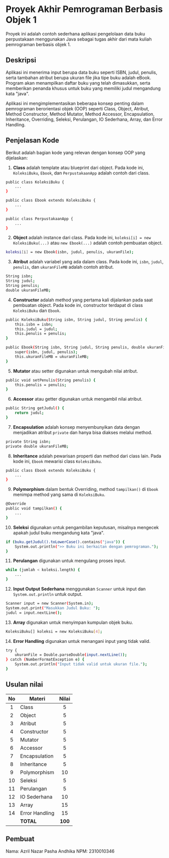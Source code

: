 # Proyek Akhir Pemrograman Berbasis Objek 1

Proyek ini adalah contoh sederhana aplikasi pengelolaan data buku perpustakaan menggunakan Java sebagai tugas akhir dari mata kuliah pemrograman berbasis objek 1.

## Deskripsi

Aplikasi ini menerima input berupa data buku seperti ISBN, judul, penulis, serta tambahan atribut berupa ukuran file jika tipe buku adalah eBook. Program akan menampilkan daftar buku yang telah dimasukkan, serta memberikan penanda khusus untuk buku yang memiliki judul mengandung kata "java".

Aplikasi ini mengimplementasikan beberapa konsep penting dalam pemrograman berorientasi objek (OOP) seperti Class, Object, Atribut, Method Constructor, Method Mutator, Method Accessor, Encapsulation, Inheritance, Overriding, Seleksi, Perulangan, IO Sederhana, Array, dan Error Handling.

## Penjelasan Kode

Berikut adalah bagian kode yang relevan dengan konsep OOP yang dijelaskan:

1. **Class** adalah template atau blueprint dari object. Pada kode ini, `KoleksiBuku`, `Ebook`, dan `PerpustakaanApp` adalah contoh dari class.

```bash
public class KoleksiBuku {
    ...
}

public class Ebook extends KoleksiBuku {
    ...
}

public class PerpustakaanApp {
    ...
}
```

2. **Object** adalah instance dari class. Pada kode ini, `koleksi[i] = new KoleksiBuku(...)` atau `new Ebook(...)` adalah contoh pembuatan object.

```bash
koleksi[i] = new Ebook(isbn, judul, penulis, ukuranFile);
```

3. **Atribut** adalah variabel yang ada dalam class. Pada kode ini, `isbn`, `judul`, `penulis`, dan `ukuranFileMB` adalah contoh atribut.

```bash
String isbn;
String judul;
String penulis;
double ukuranFileMB;
```

4. **Constructor** adalah method yang pertama kali dijalankan pada saat pembuatan object. Pada kode ini, constructor terdapat di class `KoleksiBuku` dan `Ebook`.

```bash
public KoleksiBuku(String isbn, String judul, String penulis) {
    this.isbn = isbn;
    this.judul = judul;
    this.penulis = penulis;
}

public Ebook(String isbn, String judul, String penulis, double ukuranFileMB) {
    super(isbn, judul, penulis);
    this.ukuranFileMB = ukuranFileMB;
}
```

5. **Mutator** atau setter digunakan untuk mengubah nilai atribut.

```bash
public void setPenulis(String penulis) {
    this.penulis = penulis;
}
```

6. **Accessor** atau getter digunakan untuk mengambil nilai atribut.

```bash
public String getJudul() {
    return judul;
}
```

7. **Encapsulation** adalah konsep menyembunyikan data dengan menjadikan atribut `private` dan hanya bisa diakses melalui method.

```bash
private String isbn;
private double ukuranFileMB;
```

8. **Inheritance** adalah pewarisan properti dan method dari class lain. Pada kode ini, `Ebook` mewarisi class `KoleksiBuku`.

```bash
public class Ebook extends KoleksiBuku {
    ...
}
```

9. **Polymorphism** dalam bentuk Overriding, method `tampilkan()` di `Ebook` menimpa method yang sama di `KoleksiBuku`.

```bash
@Override
public void tampilkan() {
    ...
}
```

10. **Seleksi** digunakan untuk pengambilan keputusan, misalnya mengecek apakah judul buku mengandung kata "java".

```bash
if (buku.getJudul().toLowerCase().contains("java")) {
    System.out.println(">> Buku ini berkaitan dengan pemrograman.");
}
```

11. **Perulangan** digunakan untuk mengulang proses input.

```bash
while (jumlah < koleksi.length) {
    ...
}
```

12. **Input Output Sederhana** menggunakan `Scanner` untuk input dan `System.out.println` untuk output.

```bash
Scanner input = new Scanner(System.in);
System.out.print("Masukkan Judul Buku: ");
judul = input.nextLine();
```

13. **Array** digunakan untuk menyimpan kumpulan objek buku.

```bash
KoleksiBuku[] koleksi = new KoleksiBuku[4];
```

14. **Error Handling** digunakan untuk menangani input yang tidak valid.

```bash
try {
    ukuranFile = Double.parseDouble(input.nextLine());
} catch (NumberFormatException e) {
    System.out.println("Input tidak valid untuk ukuran file.");
}
```

## Usulan nilai

|  No | Materi         |  Nilai  |
| :-: | -------------- | :-----: |
|  1  | Class          |    5    |
|  2  | Object         |    5    |
|  3  | Atribut        |    5    |
|  4  | Constructor    |    5    |
|  5  | Mutator        |    5    |
|  6  | Accessor       |    5    |
|  7  | Encapsulation  |    5    |
|  8  | Inheritance    |    5    |
|  9  | Polymorphism   |    10   |
|  10 | Seleksi        |    5    |
|  11 | Perulangan     |    5    |
|  12 | IO Sederhana   |    10   |
|  13 | Array          |    15   |
|  14 | Error Handling |    15   |
|     | **TOTAL**      | **100** |

## Pembuat

Nama: Azril Nazar Pasha Andhika
NPM: 2310010346
